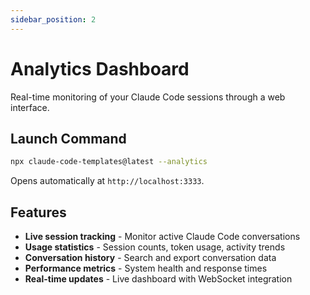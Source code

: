 ```yaml
---
sidebar_position: 2
---
```


# Analytics Dashboard

Real-time monitoring of your Claude Code sessions through a web interface.

## Launch Command

```bash
npx claude-code-templates@latest --analytics
```

Opens automatically at `http://localhost:3333`.

## Features

- **Live session tracking** - Monitor active Claude Code conversations
- **Usage statistics** - Session counts, token usage, activity trends
- **Conversation history** - Search and export conversation data
- **Performance metrics** - System health and response times
- **Real-time updates** - Live dashboard with WebSocket integration
